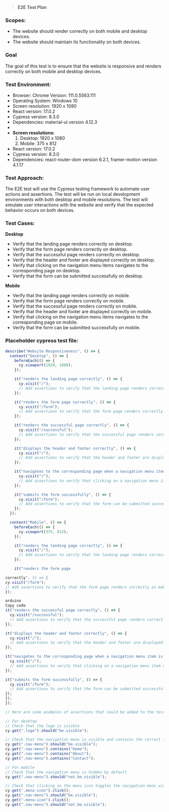> **E2E Test Plan**

### **Scopes:**

- The website should render correctly on both mobile and desktop devices.
- The website should maintain its functionality on both devices.

### **Goal**

The goal of this test is to ensure that the website is responsive and renders correctly on both mobile and desktop devices.

### **Test Environment:**

- Browser: Chrome Version: 111.0.5563.111
- Operating System: Windows 10
- Screen resolution: 1920 x 1080
- React version: 17.0.2
- Cypress version: 8.3.0
- Dependencies: material-ui version 4.12.3
-
- **Screen resolutions:**
  1.  Desktop: 1920 x 1080
  2.  Mobile: 375 x 812
- React version: 17.0.2
- Cypress version: 8.3.0
- Dependencies: react-router-dom version 6.2.1, framer-motion version 4.1.17

### **Test Approach:**

The E2E test will use the Cypress testing framework to automate user actions and assertions.
The test will be run on local development environments with both desktop and mobile resolutions.
The test will simulate user interactions with the website and verify that the expected behavior occurs on both devices.

### **Test Cases:**

**Desktop**

- Verify that the landing page renders correctly on desktop.
- Verify that the form page renders correctly on desktop.
- Verify that the successful page renders correctly on desktop.
- Verify that the header and footer are displayed correctly on desktop.
- Verify that clicking on the navigation menu items navigates to the corresponding page on desktop.
- Verify that the form can be submitted successfully on desktop.

**Mobile**

- Verify that the landing page renders correctly on mobile.
- Verify that the form page renders correctly on mobile.
- Verify that the successful page renders correctly on mobile.
- Verify that the header and footer are displayed correctly on mobile.
- Verify that clicking on the navigation menu items navigates to the corresponding page on mobile.
- Verify that the form can be submitted successfully on mobile.

### **Placeholder cypress test file:**

```js
describe("Website Responsiveness", () => {
  context("Desktop", () => {
    beforeEach(() => {
      cy.viewport(1920, 1080);
    });

    it("renders the landing page correctly", () => {
      cy.visit("/");
      // Add assertions to verify that the landing page renders correctly on desktop
    });

    it("renders the form page correctly", () => {
      cy.visit("/form");
      // Add assertions to verify that the form page renders correctly on desktop
    });

    it("renders the successful page correctly", () => {
      cy.visit("/successful");
      // Add assertions to verify that the successful page renders correctly on desktop
    });

    it("displays the header and footer correctly", () => {
      cy.visit("/");
      // Add assertions to verify that the header and footer are displayed correctly on desktop
    });

    it("navigates to the corresponding page when a navigation menu item is clicked", () => {
      cy.visit("/");
      // Add assertions to verify that clicking on a navigation menu item navigates to the corresponding page on desktop
    });

    it("submits the form successfully", () => {
      cy.visit("/form");
      // Add assertions to verify that the form can be submitted successfully on desktop
    });
  });

  context("Mobile", () => {
    beforeEach(() => {
      cy.viewport(375, 812);
    });

    it("renders the landing page correctly", () => {
      cy.visit("/");
      // Add assertions to verify that the landing page renders correctly on mobile
    });

    it("renders the form page

correctly", () => {
cy.visit("/form");
// Add assertions to verify that the form page renders correctly on mobile
});

arduino
Copy code
it("renders the successful page correctly", () => {
  cy.visit("/successful");
  // Add assertions to verify that the successful page renders correctly on mobile
});

it("displays the header and footer correctly", () => {
  cy.visit("/");
  // Add assertions to verify that the header and footer are displayed correctly on mobile
});

it("navigates to the corresponding page when a navigation menu item is clicked", () => {
  cy.visit("/");
  // Add assertions to verify that clicking on a navigation menu item navigates to the corresponding page on mobile
});

it("submits the form successfully", () => {
  cy.visit("/form");
  // Add assertions to verify that the form can be submitted successfully on mobile
});
});
});

// Here are some examples of assertions that could be added to the test file:

// For desktop
// Check that the logo is visible
cy.get(".logo").should("be.visible");

// Check that the navigation menu is visible and contains the correct items
cy.get(".nav-menu").should("be.visible");
cy.get(".nav-menu").contains("Home");
cy.get(".nav-menu").contains("About");
cy.get(".nav-menu").contains("Contact");

// For mobile
// Check that the navigation menu is hidden by default
cy.get(".nav-menu").should("not.be.visible");

// Check that clicking on the menu icon toggles the navigation menu visibility
cy.get(".menu-icon").click();
cy.get(".nav-menu").should("be.visible");
cy.get(".menu-icon").click();
cy.get(".nav-menu").should("not.be.visible");
```
